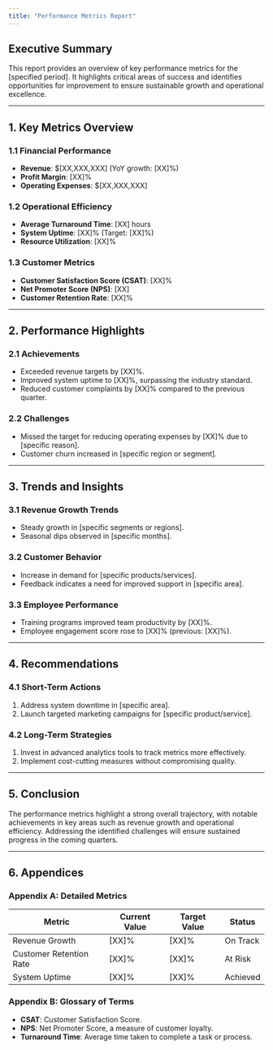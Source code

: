 ```yaml
---
title: "Performance Metrics Report"
---
```


## Executive Summary
This report provides an overview of key performance metrics for the [specified period]. It highlights critical areas of success and identifies opportunities for improvement to ensure sustainable growth and operational excellence.

---

## 1. Key Metrics Overview
### 1.1 Financial Performance
- **Revenue**: $[XX,XXX,XXX] (YoY growth: [XX]%)
- **Profit Margin**: [XX]%
- **Operating Expenses**: $[XX,XXX,XXX]

### 1.2 Operational Efficiency
- **Average Turnaround Time**: [XX] hours
- **System Uptime**: [XX]% (Target: [XX]%)
- **Resource Utilization**: [XX]%

### 1.3 Customer Metrics
- **Customer Satisfaction Score (CSAT)**: [XX]%
- **Net Promoter Score (NPS)**: [XX]
- **Customer Retention Rate**: [XX]%

---

## 2. Performance Highlights
### 2.1 Achievements
- Exceeded revenue targets by [XX]%.
- Improved system uptime to [XX]%, surpassing the industry standard.
- Reduced customer complaints by [XX]% compared to the previous quarter.

### 2.2 Challenges
- Missed the target for reducing operating expenses by [XX]% due to [specific reason].
- Customer churn increased in [specific region or segment].

---

## 3. Trends and Insights
### 3.1 Revenue Growth Trends
- Steady growth in [specific segments or regions].
- Seasonal dips observed in [specific months].

### 3.2 Customer Behavior
- Increase in demand for [specific products/services].
- Feedback indicates a need for improved support in [specific area].

### 3.3 Employee Performance
- Training programs improved team productivity by [XX]%.
- Employee engagement score rose to [XX]% (previous: [XX]%).

---

## 4. Recommendations
### 4.1 Short-Term Actions
1. Address system downtime in [specific area].
2. Launch targeted marketing campaigns for [specific product/service].

### 4.2 Long-Term Strategies
1. Invest in advanced analytics tools to track metrics more effectively.
2. Implement cost-cutting measures without compromising quality.

---

## 5. Conclusion
The performance metrics highlight a strong overall trajectory, with notable achievements in key areas such as revenue growth and operational efficiency. Addressing the identified challenges will ensure sustained progress in the coming quarters.

---

## 6. Appendices
### Appendix A: Detailed Metrics
| Metric                        | Current Value | Target Value | Status    |
|-------------------------------|---------------|--------------|-----------|
| Revenue Growth                | [XX]%         | [XX]%        | On Track  |
| Customer Retention Rate       | [XX]%         | [XX]%        | At Risk   |
| System Uptime                 | [XX]%         | [XX]%        | Achieved  |

### Appendix B: Glossary of Terms
- **CSAT**: Customer Satisfaction Score.
- **NPS**: Net Promoter Score, a measure of customer loyalty.
- **Turnaround Time**: Average time taken to complete a task or process.


